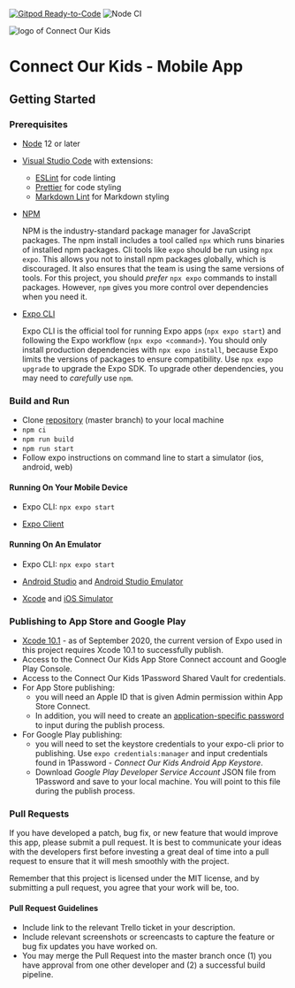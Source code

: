 [![Gitpod Ready-to-Code](https://img.shields.io/badge/Gitpod-Ready--to--Code-blue?logo=gitpod)](https://gitpod.io/#https://github.com/connect-our-kids/mobile-app) ![Node CI](https://github.com/connect-our-kids/mobile-app/workflows/Node%20CI/badge.svg)

![logo of Connect Our Kids](./assets/logo.png)

# Connect Our Kids - Mobile App

## Getting Started

### Prerequisites

- [Node](https://nodejs.org) 12 or later

- [Visual Studio Code](https://code.visualstudio.com/) with extensions:

  - [ESLint](https://marketplace.visualstudio.com/items?itemName=dbaeumer.vscode-eslint) for code linting
  - [Prettier](https://marketplace.visualstudio.com/items?itemName=SimonSiefke.prettier-vscode) for code styling
  - [Markdown Lint](https://marketplace.visualstudio.com/items?itemName=DavidAnson.vscode-markdownlint) for Markdown styling

- [NPM](https://www.npmjs.com/)

    NPM is the industry-standard package manager for JavaScript packages. The npm install includes a tool called `npx` which runs binaries of installed npm packages. Cli tools like `expo` should be run using `npx expo`. This allows you not to install npm packages globally, which is discouraged. It also ensures that the team is using the same versions of tools. For this project, you should _prefer_ `npx expo` commands to install packages. However, `npm` gives you more control over dependencies when you need it.

- [Expo CLI](https://docs.expo.io/versions/latest/workflow/expo-cli/)

    Expo CLI is the official tool for running Expo apps (`npx expo start`) and following the Expo workflow (`npx expo <command>`). You should only install production dependencies with `npx expo install`, because Expo limits the versions of packages to ensure compatibility. Use `npx expo upgrade` to upgrade the Expo SDK. To upgrade other dependencies, you may need to _carefully_ use `npm`.

### Build and Run

- Clone [repository](https://github.com/connect-our-kids/mobile-app) (master branch) to your local machine
- `npm ci`
- `npm run build`
- `npm run start`
- Follow expo instructions on command line to start a simulator (ios, android, web)

#### Running On Your Mobile Device

- Expo CLI: `npx expo start`

- [Expo Client](https://expo.io/tools#client)

#### Running On An Emulator

- Expo CLI: `npx expo start`

- [Android Studio](https://developer.android.com/studio) and [Android Studio Emulator](https://docs.expo.io/versions/latest/workflow/android-studio-emulator)

- [Xcode](https://developer.apple.com/xcode) and [iOS Simulator](https://docs.expo.io/versions/v33.0.0/workflow/ios-simulator)

### Publishing to App Store and Google Play

- [Xcode 10.1](https://download.developer.apple.com/Developer_Tools/Xcode_10.1/Xcode_10.1.xip) - as of September 2020, the current version of Expo used in this project requires Xcode 10.1 to successfully publish.
- Access to the Connect Our Kids App Store Connect account and Google Play Console.
- Access to the Connect Our Kids 1Password Shared Vault for credentials.
- For App Store publishing:
  - you will need an Apple ID that is given Admin permission within App Store Connect.
  - In addition, you will need to create an [application-specific password](https://appleid.apple.com/) to input during the publish process.
- For Google Play publishing:
  - you will need to set the keystore credentials to your expo-cli prior to publishing. Use `expo credentials:manager` and input credentials found in 1Password - _Connect Our Kids Android App Keystore_.
  - Download _Google Play Developer Service Account_ JSON file from 1Password and save to your local machine. You will point to this file during the publish process.

### Pull Requests

If you have developed a patch, bug fix, or new feature that would improve this app, please submit a pull request. It is best to communicate your ideas with the developers first before investing a great deal of time into a pull request to ensure that it will mesh smoothly with the project.

Remember that this project is licensed under the MIT license, and by submitting a pull request, you agree that your work will be, too.

#### Pull Request Guidelines

- Include link to the relevant Trello ticket in your description.
- Include relevant screenshots or screencasts to capture the feature or bug fix updates you have worked on.
- You may merge the Pull Request into the master branch once (1) you have approval from one other developer and (2) a successful build pipeline.
